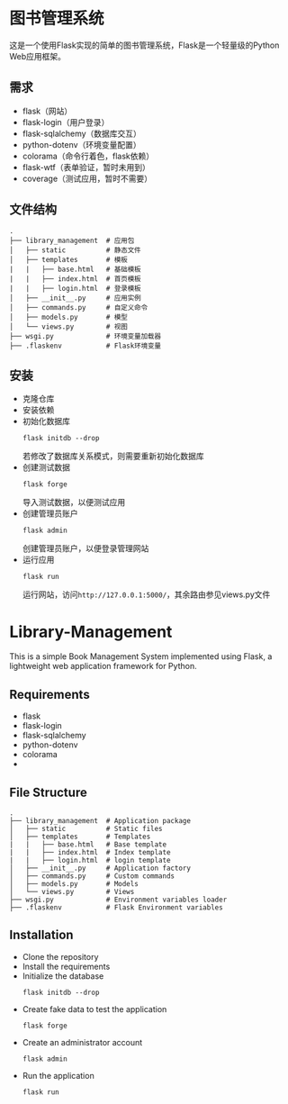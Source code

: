 # 图书管理系统
这是一个使用Flask实现的简单的图书管理系统，Flask是一个轻量级的Python Web应用框架。

## 需求
- flask（网站）
- flask-login（用户登录）
- flask-sqlalchemy（数据库交互）
- python-dotenv（环境变量配置）
- colorama（命令行着色，flask依赖）
- flask-wtf（表单验证，暂时未用到）
- coverage（测试应用，暂时不需要）

## 文件结构
```
.
├── library_management  # 应用包
│   ├── static          # 静态文件
│   ├── templates       # 模板
|   |   ├── base.html   # 基础模板
|   |   ├── index.html  # 首页模板
|   |   ├── login.html  # 登录模板
│   ├── __init__.py     # 应用实例
│   ├── commands.py     # 自定义命令
│   ├── models.py       # 模型
│   └── views.py        # 视图
├── wsgi.py             # 环境变量加载器
├── .flaskenv           # Flask环境变量
```

## 安装
- 克隆仓库
- 安装依赖
- 初始化数据库
    ```shell
    flask initdb --drop
    ```
    若修改了数据库关系模式，则需要重新初始化数据库
- 创建测试数据
    ```shell
    flask forge
    ```
    导入测试数据，以便测试应用
- 创建管理员账户
    ```shell
    flask admin
    ```
    创建管理员账户，以便登录管理网站
- 运行应用
    ```shell
    flask run
    ```
    运行网站，访问`http://127.0.0.1:5000/`，其余路由参见views.py文件

# Library-Management
This is a simple Book Management System implemented using Flask, a lightweight web application framework for Python.

## Requirements
- flask
- flask-login
- flask-sqlalchemy
- python-dotenv
- colorama
- 

## File Structure
```
.
├── library_management  # Application package
│   ├── static          # Static files
│   ├── templates       # Templates
|   |   ├── base.html   # Base template
|   |   ├── index.html  # Index template
|   |   ├── login.html  # login template
│   ├── __init__.py     # Application factory
│   ├── commands.py     # Custom commands
│   ├── models.py       # Models
│   └── views.py        # Views
├── wsgi.py             # Environment variables loader
├── .flaskenv           # Flask Environment variables
```

## Installation
- Clone the repository
- Install the requirements
- Initialize the database
    ```shell
    flask initdb --drop
    ```
- Create fake data to test the application
    ```shell
    flask forge
    ```
- Create an administrator account
    ```shell
    flask admin
    ```
- Run the application
    ```shell
    flask run
    ```



